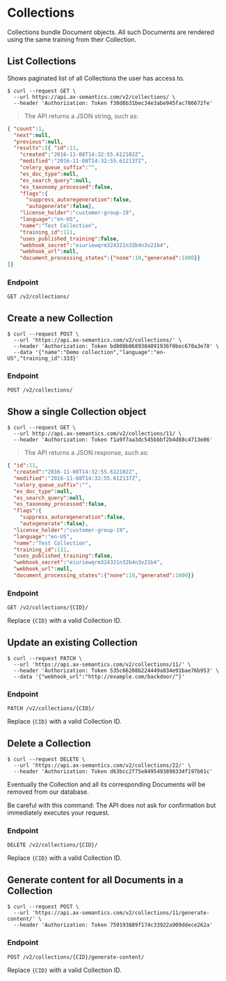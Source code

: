 # Collections

Collections bundle Document objects. All such Documents are rendered using the same training from their Collection.

## List Collections
Shows paginated list of all Collections the user has access to.

```shell
$ curl --request GET \
  --url https://api.ax-semantics.com/v2/collections/ \
  --header 'Authorization: Token f30d6b31bec34e3abe945fac786672fe'
```

> The API returns a JSON string, such as:
```json
{ "count":1,
  "next":null,
  "previous":null,
  "results":[{ "id":11,
    "created":"2016-11-08T14:32:55.612102Z",
    "modified":"2016-11-08T14:32:55.612137Z",
    "celery_queue_suffix":"",
    "es_doc_type":null,
    "es_search_query":null,
    "es_taxonomy_processed":false,
    "flags":{
      "suppress_autoregeneration":false,
      "autogenerate":false},
    "license_holder":"customer-group-19",
    "language":"en-US",
    "name":"Test Collection",
    "training_id":111,
    "uses_published_training":false,
    "webhook_secret":"eiuriewqrm324321n32b4n3v21b4",
    "webhook_url":null,
    "document_processing_states":{"none":10,"generated":1000}}
]}
```

### Endpoint
`GET /v2/collections/`

## Create a new Collection
```shell
$ curl --request POST \
  --url 'https://api.ax-semantics.com/v2/collections/' \
  --header 'Authorization: Token bd800b0689384091936f0bec670a3e78' \
  --data '{"name":"Demo collection","language":"en-US","training_id":333}'
```

### Endpoint
`POST /v2/collections/`

## Show a single Collection object
```shell
$ curl --request GET \
  --url http://api.ax-semantics.com/v2/collections/11/ \
  --header 'Authorization: Token f1a9f7aa3dc545bbbf2b4d88c4713e86'
```

> The API returns a JSON response, such as:

```json
{ "id":11,
  "created":"2016-11-08T14:32:55.612102Z",
  "modified":"2016-11-08T14:32:55.612137Z",
  "celery_queue_suffix":"",
  "es_doc_type":null,
  "es_search_query":null,
  "es_taxonomy_processed":false,
  "flags":{
    "suppress_autoregeneration":false,
    "autogenerate":false},
  "license_holder":"customer-group-19",
  "language":"en-US",
  "name":"Test Collection",
  "training_id":111,
  "uses_published_training":false,
  "webhook_secret":"eiuriewqrm324321n32b4n3v21b4",
  "webhook_url":null,
  "document_processing_states":{"none":10,"generated":1000}}
```

### Endpoint
`GET /v2/collections/{CID}/`

Replace `{CID}` with a valid Collection ID.


## Update an existing Collection
```shell
$ curl --request PATCH \
  --url 'https://api.ax-semantics.com/v2/collections/11/' \
  --header 'Authorization: Token 535c66208b224449a834e91bae76b953' \
  --data '{"webhook_url":"http://example.com/backdoor/"}'
```

### Endpoint
`PATCH /v2/collections/{CID}/`

Replace `{CID}` with a valid Collection ID.

## Delete a Collection
```shell
$ curl --request DELETE \
  --url 'https://api.ax-semantics.com/v2/collections/22/' \
  --header 'Authorization: Token d63bcc2f75e8495493898334f197b01c'
```
Eventually the Collection and all its corresponding Documents will be removed from our database.

<aside class="warning">
Be careful with this command: The API does not ask for confirmation but immediately executes your request.
</aside>

### Endpoint
`DELETE /v2/collections/{CID}/`

Replace `{CID}` with a valid Collection ID.

## Generate content for all Documents in a Collection
```shell
$ curl --request POST \
  --url 'https://api.ax-semantics.com/v2/collections/11/generate-content/' \
  --header 'Authorization: Token 759193889f174c33922a909ddece262a'
```

### Endpoint
`POST /v2/collections/{CID}/generate-content/`

Replace `{CID}` with a valid Collection ID.
